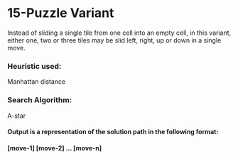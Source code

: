 # 15-Puzzle Variant
Instead of sliding a single tile from one cell into an empty cell, in this variant, either one, two or three tiles may be
slid left, right, up or down in a single move.

### Heuristic used: 
Manhattan distance

### Search Algorithm:
A-star

#### Output is a representation of the solution path in the following format:
#### [move-1] [move-2] ... [move-n]
